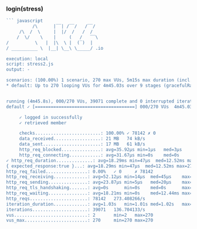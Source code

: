 ### login(stress)
```javascript
``` javascript
          /\      |‾‾| /‾‾/   /‾‾/   
     /\  /  \     |  |/  /   /  /    
    /  \/    \    |     (   /   ‾‾\  
/          \   |  |\  \ |  (‾)  |
/ __________ \  |__| \__\ \_____/ .io

execution: local
script: stress2.js
output: -

scenarios: (100.00%) 1 scenario, 270 max VUs, 5m15s max duration (incl. graceful stop):
* default: Up to 270 looping VUs for 4m45.03s over 9 stages (gracefulRampDown: 30s, gracefulStop: 30s)


running (4m45.8s), 000/270 VUs, 39071 complete and 0 interrupted iterations
default ✓ [======================================] 000/270 VUs  4m45.03s

     ✓ logged in successfully
     ✓ retrieved member

     checks.........................: 100.00% ✓ 78142 ✗ 0    
     data_received..................: 21 MB   74 kB/s
     data_sent......................: 17 MB   61 kB/s
     http_req_blocked...............: avg=35.92µs min=1µs   med=3µs     max=142.6ms  p(90)=7µs     p(95)=8µs    
     http_req_connecting............: avg=31.67µs min=0s    med=0s      max=142.49ms p(90)=0s      p(95)=0s     
✓ http_req_duration..............: avg=18.29ms min=47µs  med=12.52ms max=276.23ms p(90)=20.7ms  p(95)=37.51ms
{ expected_response:true }...: avg=18.29ms min=47µs  med=12.52ms max=276.23ms p(90)=20.7ms  p(95)=37.51ms
http_req_failed................: 0.00%   ✓ 0     ✗ 78142
http_req_receiving.............: avg=52.12µs min=14µs  med=45µs    max=2.36ms   p(90)=86µs    p(95)=97µs   
http_req_sending...............: avg=23.87µs min=5µs   med=20µs    max=1.52ms   p(90)=38µs    p(95)=45µs   
http_req_tls_handshaking.......: avg=0s      min=0s    med=0s      max=0s       p(90)=0s      p(95)=0s     
http_req_waiting...............: avg=18.21ms min=0s    med=12.44ms max=276.13ms p(90)=20.64ms p(95)=37.47ms
http_reqs......................: 78142   273.408266/s
iteration_duration.............: avg=1.03s   min=1.01s med=1.02s   max=1.44s    p(90)=1.04s   p(95)=1.08s  
iterations.....................: 39071   136.704133/s
vus............................: 2       min=2   max=270
vus_max........................: 270     min=270 max=270
```
```
